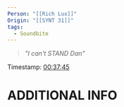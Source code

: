 ```yaml
---
Person: "[[Rich Lux]]"
Origin: "[[SYNT 31]]"
tags:
  - Soundbite
---
```

> *"I can't STAND Dan"*

Timestamp: [00:37:45](https://youtu.be/EebY1rsvEgE?t=2265)

# ADDITIONAL INFO
